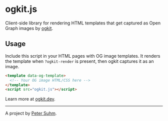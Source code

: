 # ogkit.js

Client-side library for rendering HTML templates that get captured as Open Graph images by [ogkit](https://ogkit.dev).

## Usage

Include this script in your HTML pages with OG image templates. It renders the template when `?ogkit-render` is present, then ogkit captures it as an image.

```html
<template data-og-template>
  <!-- Your OG image HTML/CSS here -->
</template>
<script src="ogkit.js"></script>
```

Learn more at [ogkit.dev](https://ogkit.dev).

---

A project by [Peter Suhm](https://x.com/petersuhm).
